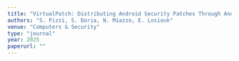 ```yaml
---
title: "VirtualPatch: Distributing Android Security Patches Through Android Virtualization"
authors: "S. Pizzi, S. Doria, N. Miazzo, E. Losiouk"
venue: "Computers & Security"
type: "journal"
year: 2025
paperurl: ""
--- 
```

